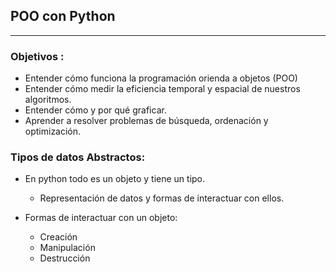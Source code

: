 ## POO con Python  

--- 

### Objetivos : 
- Entender cómo funciona la programación orienda a objetos (POO)
- Entender cómo medir la eficiencia temporal y espacial de nuestros algoritmos. 
- Entender cómo y por qué graficar.
- Aprender a resolver problemas de búsqueda, ordenación y optimización.

### Tipos de datos Abstractos: 
- En python todo es un objeto y tiene un tipo.
    - Representación de datos y formas de interactuar con ellos.

- Formas de interactuar con un objeto:
    - Creación
    - Manipulación
    - Destrucción